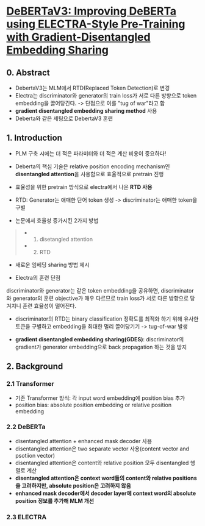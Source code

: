 # [DeBERTaV3: Improving DeBERTa using ELECTRA-Style Pre-Training with Gradient-Disentangled Embedding Sharing](https://arxiv.org/abs/2111.09543)


## 0. Abstract

* DebertaV3는 MLM에서 RTD(Replaced Token Detection)로 변경
* Electra는 discriminator와 generator의 train loss가 서로 다른 방향으로 token embedding을 끌어당긴다. -> 단점으로 이를 "tug of war"라고 함
* **gradient disentangled embedding sharing method** 사용
* Deberta와 같은 세팅으로 DebertaV3 훈련


## 1. Introduction

* PLM 구축 시에는 더 적은 파라미터와 더 적은 계산 비용이 중요하다!
* Deberta의 핵심 기술은 relative position encoding mechanism인 **disentangled attention**을 사용함으로 효율적으로 pretrain 진행
* 효율성을 위한 pretrain 방식으로 electra에서 나온 **RTD 사용**

* RTD: Generator는 애매한 단어 token 생성 -> discriminator는 애매한 token을 구별

* 논문에서 효율성 증가시킨 2가지 방법
> * 1. disetangled attention
> * 2. RTD

* 새로운 임베딩 sharing 방법 제시

* Electra의 훈련 단점

discriminator와 generator는 같은 token embedding을 공유하면, discriminator와 generator의 훈련 objective가 매우 다르므로 train loss가 서로 다른 방향으로 당겨지니 훈련 효율성이 떨어진다.

* discriminator의 RTD는 binary classification 정확도를 최적화 하기 위해 유사한 토큰을 구별하고 embedding을 최대한 멀리 끌어당기기 -> tug-of-war 발생

* **gradient disentangled embedding sharing(GDES)**: discriminator의 gradient가 generator embedding으로 back propagation 하는 것을 방지

## 2. Background

### 2.1 Transformer

* 기존 Transformer 방식: 각 input word embedding에 position bias 추가
* position bias: absolute position embedding or relative position embedding

### 2.2 DeBERTa

* disentangled attention + enhanced mask decoder 사용
* disentangled attention은 two separate vector 사용(content vector and psotiion vector)
* disentangled attention은 content와 relative position 모두 disentangled 행렬로 계산
* **disentangled attention은 context word들의 content와 relative positions을 고려하지만, absolute position은 고려하지 않음**
* **enhanced mask decoder에서 decoder layer에 context word의 absolute position 정보를 추가해 MLM 개선**

### 2.3 ELECTRA


